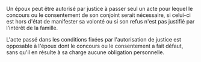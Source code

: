   
 Un époux peut être autorisé par justice à passer seul un acte pour lequel le concours ou le consentement de son conjoint serait nécessaire, si celui-ci est hors d'état de manifester sa volonté ou si son refus n'est pas justifié par l'intérêt de la famille.  

  
 L'acte passé dans les conditions fixées par l'autorisation de justice est opposable à l'époux dont le concours ou le consentement a fait défaut, sans qu'il en résulte à sa charge aucune obligation personnelle.  
